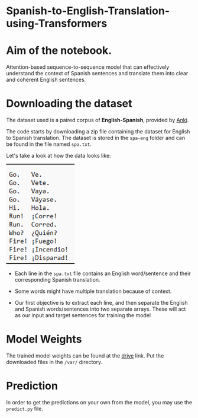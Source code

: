 # Spanish-to-English-Translation-using-Transformers
# Aim of the notebook.
Attention-based sequence-to-sequence model that can effectively understand the context of Spanish sentences and translate them into clear and coherent English sentences.

# Downloading the dataset

The dataset used is a paired corpus of **English-Spanish**, provided by [Anki](https://www.manythings.org/anki/).

The code starts by downloading a zip file containing the dataset for English to Spanish translation. The dataset is stored in the `spa-eng` folder and can be found in the file named `spa.txt`.

Let's take a look at how the data looks like:

![Sample Image](https://github.com/chatty831/English-to-Spanish-Translation-using-Transformers/blob/5f040ced1a12c661600497fcdc580a538168d1ea/Data_sample.png)

- Each line in the `spa.txt` file contains an English word/sentence and their corresponding Spanish translation.

- Some words might have multiple translation because of context. 

- Our first objective is to extract each line, and then separate the  English and Spanish words/sentences into two separate arrays. These will act as our input and target sentences for training the model

# Model Weights
The trained model weights can be found at the [drive](https://drive.google.com/file/d/1HZ6zTHWkAKe-yHjBBagmQECNXMF9A1OX/view?usp=sharing) link.
Put the downloaded files in the `/var/` directory.

# Prediction
In order to get the predictions on your own from the model, you may use the `predict.py` file.

